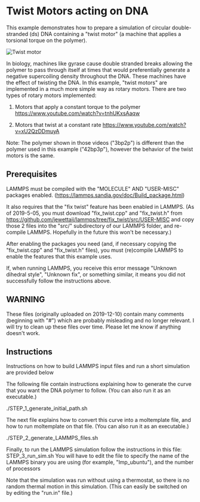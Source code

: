 Twist Motors acting on DNA
====================

This example demonstrates how to prepare a simulation of circular
double-stranded (ds) DNA containing a "twist motor"
(a machine that applies a torsional torque on the polymer).

![Twist motor](../images/twist_motor_3bp2p_LLR.jpg)

In biology, machines like gyrase cause double stranded breaks
allowing the polymer to pass through itself at times that would
preferentially generate a negative supercoiling density throughout the DNA.
These machines have the effect of twisting the DNA.
In this example, "twist motors" are implemented in a much more simple way
as rotary motors.
There are two types of rotary motors implemented:

1) Motors that apply a constant torque to the polymer
https://www.youtube.com/watch?v=tnhUKxsAaqw

2) Motors that twist at a constant rate
https://www.youtube.com/watch?v=xU2QzDDmuyA

Note: The polymer shown in those videos ("3bp2p") is different than the
      polymer used in this example ("42bp3p"), however the behavior
      of the twist motors is the same.

##    Prerequisites

LAMMPS must be compiled with the "MOLECULE" AND "USER-MISC" packages enabled.
(https://lammps.sandia.gov/doc/Build_package.html)

It also requires that the "fix twist" feature has been enabled in LAMMPS.
(As of 2019-5-05, you must download "fix_twist.cpp" and "fix_twist.h" from
 https://github.com/jewettaij/lammps/tree/fix_twist/src/USER-MISC
 and copy those 2 files into the "src/" subdirectory of our LAMMPS folder,
 and re-compile LAMMPS.  Hopefully in the future this won't be necessary.)

After enabling the packages you need (and, if necessary copying the
"fix_twist.cpp" and "fix_twist.h" files), you must (re)compile LAMMPS
to enable the features that this example uses.

If, when running LAMMPS, you receive this error message
"Unknown dihedral style", "Unknown fix", or something similar,
it means you did not successfully follow the instructions above.

##    WARNING

These files (originally uploaded on 2019-12-10) contain many comments
(beginning with "#") which are probably misleading and no longer relevant.
I will try to clean up these files over time.
Please let me know if anything doesn't work.

##    Instructions

Instructions on how to build LAMMPS input files and 
run a short simulation are provided below

The following file contain instructions explaining how to generate
the curve that you want the DNA polymer to follow.
(You can also run it as an executable.)

   ./STEP_1_generate_initial_path.sh

The next file explains how to convert this curve into a moltemplate file, and
how to run moltemplate on that file. (You can also run it as an executable.)

   ./STEP_2_generate_LAMMPS_files.sh

Finally, to run the LAMMPS simulation follow the instructions in this file:
STEP_3_run_sim.sh
You will have to edit the file to specify the name of the LAMMPS binary
you are using (for example, "lmp_ubuntu"), and the number of processors

Note that the simulation was run without using a thermostat,
so there is no random thermal motion in this simulation.
(This can easily be switched on by editing the "run.in" file.)